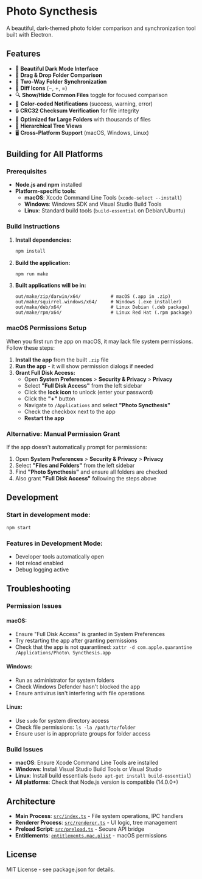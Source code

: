 # Photo Syncthesis

A beautiful, dark-themed photo folder comparison and synchronization tool built with Electron.

## Features

- 🌙 **Beautiful Dark Mode Interface**
- 📁 **Drag & Drop Folder Comparison**
- 🔄 **Two-Way Folder Synchronization**
- 🎯 **Diff Icons** (−, +, =)
- 🔍 **Show/Hide Common Files** toggle for focused comparison
- 🔔 **Color-coded Notifications** (success, warning, error)
- 🔒 **CRC32 Checksum Verification** for file integrity
- 🚀 **Optimized for Large Folders** with thousands of files
- 🌳 **Hierarchical Tree Views**
- 🖥️ **Cross-Platform Support** (macOS, Windows, Linux)

## Building for All Platforms

### Prerequisites
- **Node.js and npm** installed
- **Platform-specific tools**:
  - **macOS**: Xcode Command Line Tools (`xcode-select --install`)
  - **Windows**: Windows SDK and Visual Studio Build Tools
  - **Linux**: Standard build tools (`build-essential` on Debian/Ubuntu)

### Build Instructions

1. **Install dependencies:**
   ```bash
   npm install
   ```

2. **Build the application:**
   ```bash
   npm run make
   ```

3. **Built applications will be in:**
   ```
   out/make/zip/darwin/x64/           # macOS (.app in .zip)
   out/make/squirrel.windows/x64/     # Windows (.exe installer)
   out/make/deb/x64/                  # Linux Debian (.deb package)
   out/make/rpm/x64/                  # Linux Red Hat (.rpm package)
   ```

### macOS Permissions Setup

When you first run the app on macOS, it may lack file system permissions. Follow these steps:

1. **Install the app** from the built `.zip` file
2. **Run the app** - it will show permission dialogs if needed
3. **Grant Full Disk Access:**
   - Open **System Preferences** > **Security & Privacy** > **Privacy**
   - Select **"Full Disk Access"** from the left sidebar
   - Click the **lock icon** to unlock (enter your password)
   - Click the **"+"** button
   - Navigate to `/Applications` and select **"Photo Syncthesis"**
   - Check the checkbox next to the app
   - **Restart the app**

### Alternative: Manual Permission Grant

If the app doesn't automatically prompt for permissions:

1. Open **System Preferences** > **Security & Privacy** > **Privacy**
2. Select **"Files and Folders"** from the left sidebar
3. Find **"Photo Syncthesis"** and ensure all folders are checked
4. Also grant **"Full Disk Access"** following the steps above

## Development

### Start in development mode:
```bash
npm start
```

### Features in Development Mode:
- Developer tools automatically open
- Hot reload enabled
- Debug logging active

## Troubleshooting

### Permission Issues

#### **macOS:**
- Ensure "Full Disk Access" is granted in System Preferences
- Try restarting the app after granting permissions
- Check that the app is not quarantined: `xattr -d com.apple.quarantine /Applications/Photo\ Syncthesis.app`

#### **Windows:**
- Run as administrator for system folders
- Check Windows Defender hasn't blocked the app
- Ensure antivirus isn't interfering with file operations

#### **Linux:**
- Use `sudo` for system directory access
- Check file permissions: `ls -la /path/to/folder`
- Ensure user is in appropriate groups for folder access

### Build Issues
- **macOS**: Ensure Xcode Command Line Tools are installed
- **Windows**: Install Visual Studio Build Tools or Visual Studio
- **Linux**: Install build essentials (`sudo apt-get install build-essential`)
- **All platforms**: Check that Node.js version is compatible (14.0.0+)

## Architecture

- **Main Process**: [`src/index.ts`](src/index.ts) - File system operations, IPC handlers
- **Renderer Process**: [`src/renderer.ts`](src/renderer.ts) - UI logic, tree management  
- **Preload Script**: [`src/preload.ts`](src/preload.ts) - Secure API bridge
- **Entitlements**: [`entitlements.mac.plist`](entitlements.mac.plist) - macOS permissions

## License

MIT License - see package.json for details.
